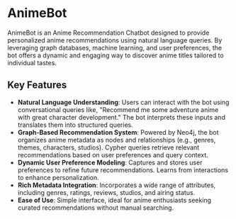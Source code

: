 # AnimeBot

AnimeBot is an Anime Recommendation Chatbot designed to provide personalized anime recommendations using natural language queries. By leveraging graph databases, machine learning, and user preferences, the bot offers a dynamic and engaging way to discover anime titles tailored to individual tastes.

## Key Features

- **Natural Language Understanding**: Users can interact with the bot using conversational queries like, "Recommend me some adventure anime with great character development." The bot interprets these inputs and translates them into structured queries.
- **Graph-Based Recommendation System**: Powered by Neo4j, the bot organizes anime metadata as nodes and relationships (e.g., genres, themes, characters, studios). Cypher queries retrieve relevant recommendations based on user preferences and query context.
- **Dynamic User Preference Modeling**: Captures and stores user preferences to refine future recommendations. Learns from interactions to enhance personalization.
- **Rich Metadata Integration**: Incorporates a wide range of attributes, including genres, ratings, reviews, studios, and airing status.
- **Ease of Use**: Simple interface, ideal for anime enthusiasts seeking curated recommendations without manual searching.
